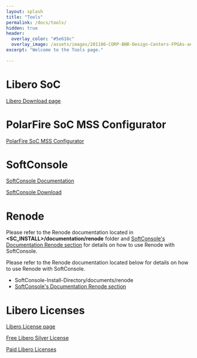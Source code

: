 ```yaml
---
layout: splash
title: "Tools"
permalink: /docs/tools/
hidden: true
header:
  overlay_color: "#5e616c"
  overlay_image: /assets/images/201106-CORP-BNR-Design-Centers-FPGAs-and-plds-Banner-2880x280.jpg
excerpt: "Welcome to the Tools page."
     
---
```


# Libero SoC 
[Libero Download page](https://www.microsemi.com/product-directory/design-resources/1750-libero-soc#downloads)

# PolarFire SoC MSS Configurator 
[PolarFire SoC MSS Configurator](https://www.microsemi.com/product-directory/soc-design-tools/5587-pfsoc-mss-configurator-tool#downloads)

# SoftConsole
[SoftConsole Documentation](https://mi-v-ecosystem.github.io/SoftConsole-Documentation/)

[SoftConsole Download](https://www.microchip.com/en-us/products/fpgas-and-plds/fpga-and-soc-design-tools/programming-and-debug/softconsole)

# Renode
Please refer to the Renode documentation located in **<SC_INSTALL>/documentation/renode** folder and [SoftConsole's Documentation Renode section](https://mi-v-ecosystem.github.io/SoftConsole-Documentation/) for details on how to use Renode with SoftConsole.


Please refer to the Renode documentation located below for details on how to use Renode with SoftConsole.

* SoftConsole-Install-Directory/documents/renode
* [SoftConsole's Documentation Renode section](https://mi-v-ecosystem.github.io/SoftConsole-Documentation/SoftConsole-v2021.3/using_softconsole/renode.html)


# Libero Licenses 
[Libero License page](https://www.microsemi.com/product-directory/design-resources/1711-licensing#overview)

[Free Libero Silver License](https://soc.microsemi.com/portal/default.aspx?r=1)

[Paid Libero Licenses](https://soc.microsemi.com/portal/default.aspx?r=1)

